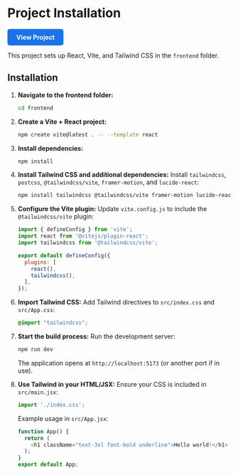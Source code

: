 # Project Installation

<a href="https://syedktahseen.github.io/internlive/" style="display: inline-block; padding: 10px 20px; background-color: #1a73e8; color: white; text-decoration: none; border-radius: 5px; font-weight: bold;">View Project</a>

This project sets up React, Vite, and Tailwind CSS in the `frontend` folder.

## Installation

1. **Navigate to the frontend folder:**
   ```bash
   cd frontend
   ```

2. **Create a Vite + React project:**
   ```bash
   npm create vite@latest . -- --template react
   ```

3. **Install dependencies:**
   ```bash
   npm install
   ```

4. **Install Tailwind CSS and additional dependencies:**
   Install `tailwindcss`, `postcss`, `@tailwindcss/vite`, `framer-motion`, and `lucide-react`:
   ```bash
   npm install tailwindcss @tailwindcss/vite framer-motion lucide-react
   ```

5. **Configure the Vite plugin:**
   Update `vite.config.js` to include the `@tailwindcss/vite` plugin:
   ```javascript
   import { defineConfig } from 'vite';
   import react from '@vitejs/plugin-react';
   import tailwindcss from '@tailwindcss/vite';

   export default defineConfig({
     plugins: [
       react(),
       tailwindcss(),
     ],
   });
   ```

6. **Import Tailwind CSS:**
   Add Tailwind directives to `src/index.css` and `src/App.css`:
   ```css
   @import "tailwindcss";
   ```

7. **Start the build process:**
   Run the development server:
   ```bash
   npm run dev
   ```

   The application opens at `http://localhost:5173` (or another port if in use).

8. **Use Tailwind in your HTML/JSX:**
   Ensure your CSS is included in `src/main.jsx`:
   ```javascript
   import './index.css';
   ```

   Example usage in `src/App.jsx`:
   ```javascript
   function App() {
     return (
       <h1 className="text-3xl font-bold underline">Hello world!</h1>
     );
   }
   export default App;
   ```
```
